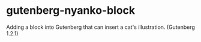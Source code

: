 # gutenberg-nyanko-block
Adding a block into Gutenberg that can insert a cat's illustration. (Gutenberg 1.2.1)
